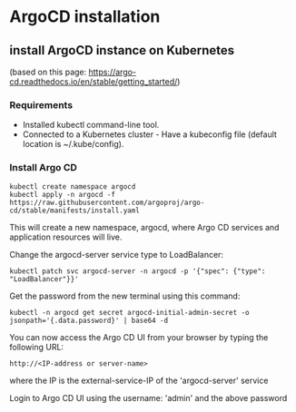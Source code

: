 # ArgoCD installation

## install ArgoCD instance on Kubernetes
(based on this page: https://argo-cd.readthedocs.io/en/stable/getting_started/)

### Requirements
- Installed kubectl command-line tool.
- Connected to a Kubernetes cluster - Have a kubeconfig file (default location is ~/.kube/config).
 
### Install Argo CD
```
kubectl create namespace argocd
kubectl apply -n argocd -f https://raw.githubusercontent.com/argoproj/argo-cd/stable/manifests/install.yaml
```
This will create a new namespace, argocd, where Argo CD services and application resources will live.

Change the argocd-server service type to LoadBalancer:
```
kubectl patch svc argocd-server -n argocd -p '{"spec": {"type": "LoadBalancer"}}'
```

Get the password from the new terminal using this command:
```
kubectl -n argocd get secret argocd-initial-admin-secret -o jsonpath='{.data.password}' | base64 -d
```

You can now access the Argo CD UI from your browser by typing the following URL:
```
http://<IP-address or server-name>
```
where the IP is the external-service-IP of the 'argocd-server' service

Login to Argo CD UI using the username: 'admin' and the above password
